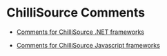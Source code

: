# ChilliSource Comments #

* [Comments for ChilliSource .NET frameworks](comments-dotnet.md)

* [Comments for ChilliSource Javascript frameworks](comments-js.md)

